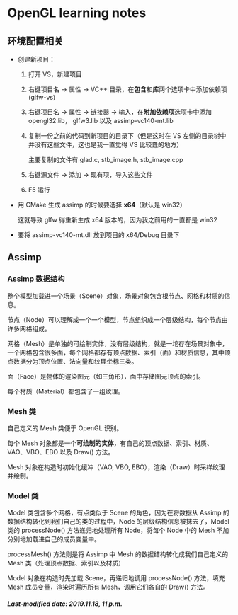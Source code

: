 # OpenGL learning notes

## 环境配置相关

+ 创建新项目：
  1. 打开 VS，新建项目

  2. 右键项目名 -> 属性 -> VC++ 目录，在**包含**和**库**两个选项卡中添加依赖项 (glfw-vs)

  3. 右键项目名 -> 属性 -> 链接器 -> 输入，在**附加依赖项**选项卡中添加 opengl32.lib， glfw3.lib 以及 assimp-vc140-mt.lib

  4. 复制一份之前的代码到新项目的目录下（但是这时在 VS 左侧的目录树中并没有这些文件，这也是我一直觉得 VS 比较蠢的地方）

     主要复制的文件有 glad.c, stb_image.h, stb_image.cpp

  5. 右键源文件 -> 添加 -> 现有项，导入这些文件

  6. F5 运行

+ 用 CMake 生成 assimp 的时候要选择 **x64**（默认是 win32）

  这就导致 glfw 得重新生成 x64 版本的，因为我之前用的一直都是 win32

+ 要将 assimp-vc140-mt.dll 放到项目的 x64/Debug 目录下

## Assimp

### Assimp 数据结构

整个模型加载进一个场景（Scene）对象，场景对象包含根节点、网格和材质的信息。

节点（Node）可以理解成一个一个模型，节点组织成一个层级结构，每个节点由许多网格组成。

网格（Mesh）是单独的可绘制实体，没有层级结构，就是一坨存在场景对象中，一个网格包含很多面，每个网格都存有顶点数据、索引（面）和材质信息，其中顶点数据分为顶点位置、法向量和纹理坐标三类。

面（Face）是物体的渲染图元（如三角形），面中存储图元顶点的索引。

每个材质（Material）都包含了一组纹理。

### Mesh 类

自己定义的 Mesh 类便于 OpenGL 识别。

每个 Mesh 对象都是一个**可绘制的实体**，有自己的顶点数据、索引、材质、VAO、VBO、EBO 以及 Draw() 方法。

Mesh 对象在构造时初始化缓冲（VAO, VBO, EBO），渲染（Draw）时采样纹理并绘制。

### Model 类

Model 类包含多个网格，有点类似于 Scene 的角色，因为在将数据从 Assimp 的数据结构转化到我们自己的类的过程中，Node 的层级结构信息被抹去了，Model 类的 processNode() 方法递归地处理所有 Node，将每个 Node 中的 Mesh 不加分别地加载进自己的成员变量中。

processMesh() 方法则是将 Assimp 中 Mesh 的数据结构转化成我们自己定义的 Mesh 类（处理顶点数据、索引以及材质）

Model 对象在构造时先加载 Scene，再递归地调用 processNode() 方法，填充 Mesh 成员变量，渲染时遍历所有 Mesh，调用它们各自的 Draw() 方法。

##### Last-modified date: 2019.11.18, 11 p.m.